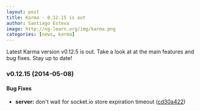 ```yaml
---
layout: post
title: Karma - 0.12.15 is out
author: Santiago Esteva
image: http://ng-learn.org/img/karma.png
categories: [news, karma]
---
```

Latest Karma version v0.12.5 is out.
Take a look at at the main features and bug fixes. Stay up to date!

### v0.12.15 (2014-05-08)


#### Bug Fixes

* **server:** don't wait for socket.io store expiration timeout ([cd30a422](http://github.com/karma-runner/karma/commit/cd30a422fbc3d9d96b9aae791063a20d02a5f195))
